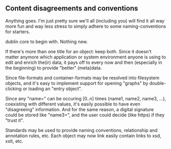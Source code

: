 ## Content disagreements and conventions

Anything goes.
I'm just pretty sure we'll all (including you) will find it all way more fun and way less stress to simply adhere to some naming-conventions for starters.

dublin core to begin with.
Nothing new.

If there's more than one title for an object: keep both.
Since it doesn't matter anymore which application or system environment anyone is using to edit and enrich the(ir) data, it pays off to every now and then (especially in the beginning) to provide "better" (meta)data.

Since file-formats and container-formats may be resolved into filesystem objects, and it's easy to implement support for opening "graphs" by double-clicking or loading an "entry object".

Since any "name=" can be occuring [0..n] times (name1, name2, name3, ...), coexisting with different values, it's easily possible to have even "disagreeing" information.
And for the same reason, a digital signature could be stored like "name3=<sig>", and the user could decide (like https) if they "trust it".

Standards may be used to provide naming conventions, relationship and annotation rules, etc. Each object may now link easily contain links to xsd, xslt, etc.

